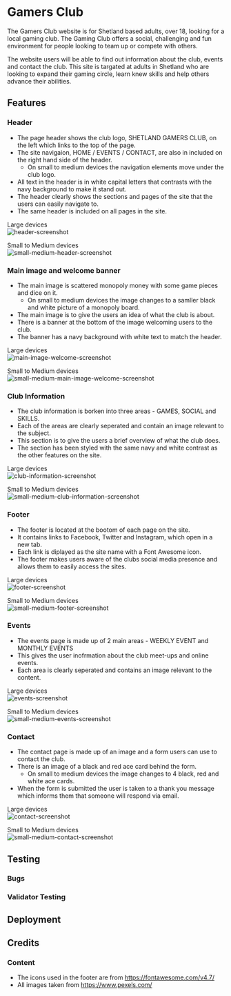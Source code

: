 # Gamers Club

The Gamers Club website is for Shetland based adults, over 18, looking for a local gaming club. 
The Gaming Club offers a social, challenging and fun environment for people looking to team up or compete with others.

The website users will be able to find out information about the club, events and contact the club. This site is targated at adults in Shetland who are looking to expand their gaming circle, learn knew skills and help others advance their abilities. 

<!-- add screenshot of homepage -->

## Features

### Header

- The page header shows the club logo, SHETLAND GAMERS CLUB, on the left which links to the top of the page.
- The site navigaion, HOME / EVENTS / CONTACT, are also in included on the right hand side of the header.
    - On small to medium devices the navigation elements move under the club logo.
- All text in the header is in white capital letters that contrasts with the navy background to make it stand out.
- The header clearly shows the sections and pages of the site that the users can easily navigate to. 
- The same header is included on all pages in the site. 

Large devices<br>
![header-screenshot](/screenshots/header.png)

Small to Medium devices<br>
![small-medium-header-screenshot](/screenshots/sm-header.png)

### Main image and welcome banner

- The main image is scattered monopoly money with some game pieces and dice on it. 
    - On small to medium devices the image changes to a samller black and white picture of a monopoly board.
- The main image is to give the users an idea of what the club is about. 
- There is a banner at the bottom of the image welcoming users to the club. 
- The banner has a navy background with white text to match the header.

Large devices<br>
![main-image-welcome-screenshot](/screenshots/main-image-welcome.png)

Small to Medium devices<br>
![small-medium-main-image-welcome-screenshot](/screenshots/sm-main-image-welcome.png)

### Club Information

- The club information is borken into three areas - GAMES, SOCIAL and SKILLS.
- Each of the areas are clearly seperated and contain an image relevant to the subject. 
- This section is to give the users a brief overview of what the club does.
- The section has been styled with the same navy and white contrast as the other features on the site. 

Large devices<br>
![club-information-screenshot](/screenshots/info.png)

Small to Medium devices<br>
![small-medium-club-information-screenshot](/screenshots/sm-info.png)

### Footer

- The footer is located at the bootom of each page on the site.
- It contains links to Facebook, Twitter and Instagram, which open in a new tab.
- Each link is diplayed as the site name with a Font Awesome icon. 
- The footer makes users aware of the clubs social media presence and allows them to easily access the sites. 

Large devices<br>
![footer-screenshot](/screenshots/footer.png)

Small to Medium devices<br>
![small-medium-footer-screenshot](/screenshots/sm-footer.png)

### Events

- The events page is made up of 2 main areas - WEEKLY EVENT and MONTHLY EVENTS
- This gives the user inofrmation about the club meet-ups and online events. 
- Each area is clearly seperated and contains an image relevant to the content.

Large devices<br>
![events-screenshot](/screenshots/events.png)

Small to Medium devices<br>
![small-medium-events-screenshot](/screenshots/sm-events.png)

### Contact

- The contact page is made up of an image and a form users can use to contact the club.
- There is an image of a black and red ace card behind the form.
    - On small to medium devices the image changes to 4 black, red and white ace cards.
- When the form is submitted the user is taken to a thank you message which informs them that someone will respond via email. 

Large devices<br>
![contact-screenshot](/screenshots/contact.png)

Small to Medium devices<br>
![small-medium-contact-screenshot](/screenshots/sm-contact.png)

## Testing

<!--
Other browsers
responsive
navigation and other links work
all text is readable, images aren't blury
forms work
-->

### Bugs

<!-- what borke, how did i fix it (solved and unsolved) -->

### Validator Testing

<!-- html, css, accessibility, results screen shots-->

## Deployment

<!-- Deloyed to Github pages - explain how and include link to site -->

## Credits

### Content

- The icons used in the footer are from https://fontawesome.com/v4.7/
- All images taken from https://www.pexels.com/

